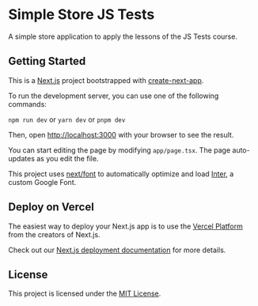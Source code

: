 # Simple Store JS Tests

A simple store application to apply the lessons of the JS Tests course.

## Getting Started

This is a [Next.js](https://nextjs.org/) project bootstrapped with [create-next-app](https://github.com/vercel/next.js/tree/canary/packages/create-next-app).

To run the development server, you can use one of the following commands:

`npm run dev` or `yarn dev` or `pnpm dev`

Then, open <http://localhost:3000> with your browser to see the result.

You can start editing the page by modifying `app/page.tsx`. The page auto-updates as you edit the file.

This project uses [next/font](https://github.com/vercel/next-plugins/tree/master/packages/next-font) to automatically optimize and load [Inter](https://fonts.google.com/specimen/Inter), a custom Google Font.

## Deploy on Vercel

The easiest way to deploy your Next.js app is to use the [Vercel Platform](https://vercel.com/) from the creators of Next.js.

Check out our [Next.js deployment documentation](https://nextjs.org/docs/deployment) for more details.

## License

This project is licensed under the [MIT License](LICENSE).
